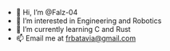 - 👋 Hi, I’m @Falz-04
- 👀 I’m interested in Engineering and Robotics
- 🌱 I’m currently learning C and Rust
- 📫 Email me at frbatavia@gmail.com

<!---
Falz-04/Falz-04 is a ✨ special ✨ repository because its `README.md` (this file) appears on your GitHub profile.
You can click the Preview link to take a look at your changes.
--->
